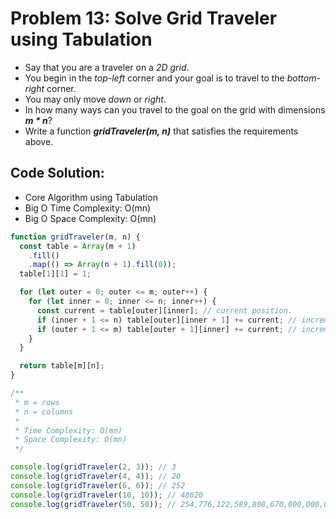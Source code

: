 # Problem 13: Solve Grid Traveler using Tabulation

- Say that you are a traveler on a _2D grid_.
- You begin in the _top-left_ corner and your goal is to travel to the _bottom-right_ corner.
- You may only move _down_ or _right_.
- In how many ways can you travel to the goal on the grid with dimensions **_m \* n_**?
- Write a function **_gridTraveler(m, n)_** that satisfies the requirements above.

## Code Solution:

- Core Algorithm using Tabulation
- Big O Time Complexity: O(mn)
- Big O Space Complexity: O(mn)

```javascript
function gridTraveler(m, n) {
  const table = Array(m + 1)
    .fill()
    .map(() => Array(n + 1).fill(0));
  table[1][1] = 1;

  for (let outer = 0; outer <= m; outer++) {
    for (let inner = 0; inner <= n; inner++) {
      const current = table[outer][inner]; // current position.
      if (inner + 1 <= n) table[outer][inner + 1] += current; // increment right neighbor if the position is valid.
      if (outer + 1 <= m) table[outer + 1][inner] += current; // increment down neighbor if the position is valid.
    }
  }

  return table[m][n];
}

/**
 * m = rows
 * n = columns
 *
 * Time Complexity: O(mn)
 * Space Complexity: O(mn)
 */

console.log(gridTraveler(2, 3)); // 3
console.log(gridTraveler(4, 4)); // 20
console.log(gridTraveler(6, 6)); // 252
console.log(gridTraveler(10, 10)); // 48620
console.log(gridTraveler(50, 50)); // 254,776,122,589,808,670,000,000,000,000.
```
